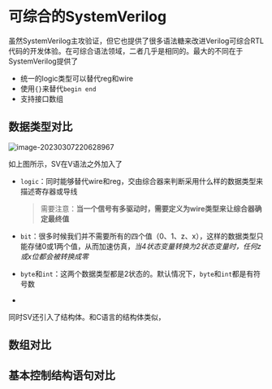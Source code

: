 # 可综合的SystemVerilog

虽然SystemVerilog主攻验证，但它也提供了很多语法糖来改进Verilog可综合RTL代码的开发体验。在可综合语法领域，二者几乎是相同的。最大的不同在于SystemVerilog提供了

* 统一的logic类型可以替代reg和wire
* 使用`{}`来替代`begin end`
* 支持接口数组

## 数据类型对比

![image-20230307220628967](SystemVerilog笔记2【可综合的SV】.assets/image-20230307220628967.png)

如上图所示，SV在V语法之外加入了

* `logic`：同时能够替代wire和reg，交由综合器来判断采用什么样的数据类型来描述寄存器或导线

    > 需要注意：**当一个信号有多驱动时，需要定义为wire类型来让综合器确定最终值**

* `bit`：很多时候我们并不需要所有的四个值（0、1、z、x），这样的数据类型只能存储0或1两个值，从而加速仿真，*当4状态变量转换为2状态变量时，任何z或x位都会被转换成零*

* `byte`和`int`：这两个数据类型都是2状态的。默认情况下，`byte`和`int`都是有符号数

* 



同时SV还引入了结构体。和C语言的结构体类似，



## 数组对比













## 基本控制结构语句对比



